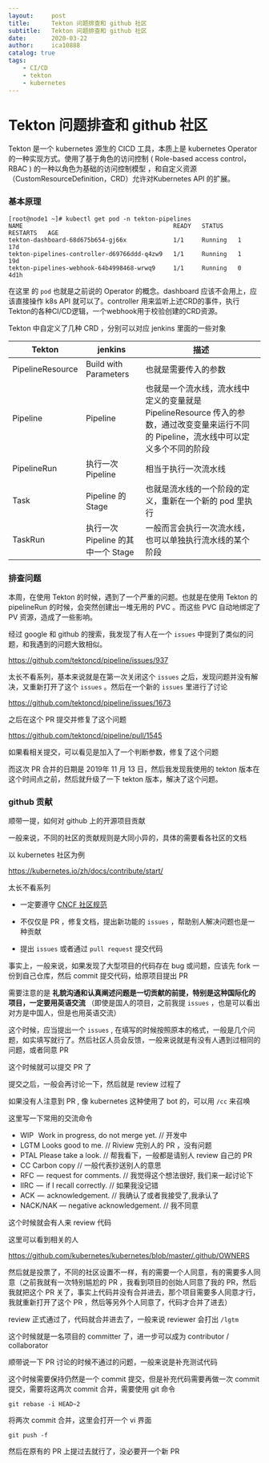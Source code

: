 ```yaml
---
layout:     post
title:      Tekton 问题排查和 github 社区
subtitle:   Tekton 问题排查和 github 社区
date:       2020-03-22
author:     ica10888
catalog: true
tags:
    - CI/CD
    - tekton
    - kubernetes
---
```


# Tekton 问题排查和 github 社区

Tekton 是一个 kubernetes 源生的 CICD 工具，本质上是 kubernetes Operator  的一种实现方式。使用了基于角色的访问控制 ( Role-based access control，RBAC ) 的一种以角色为基础的访问控制模型 ，和自定义资源（CustomResourceDefinition，CRD）允许对Kubernetes API 的扩展。

### 基本原理

``` shell
[root@node1 ~]# kubectl get pod -n tekton-pipelines
NAME                                          READY   STATUS    RESTARTS   AGE
tekton-dashboard-68d675b654-gj66x             1/1     Running   1          17d
tekton-pipelines-controller-d69766ddd-q4zw9   1/1     Running   1          19d
tekton-pipelines-webhook-64b4998468-wrwq9     1/1     Running   0          4d1h
```

在这里 的 `pod` 也就是之前说的 Operator  的概念。dashboard 应该不会用上，应该直接操作 k8s API 就可以了。controller  用来监听上述CRD的事件，执行Tekton的各种CI/CD逻辑，一个webhook用于校验创建的CRD资源。 

Tekton 中自定义了几种 CRD ，分别可以对应 jenkins 里面的一些对象

| Tekton           | jenkins                           | 描述                                                         |
| ---------------- | --------------------------------- | ------------------------------------------------------------ |
| PipelineResource | Build with Parameters             | 也就是需要传入的参数                                         |
| Pipeline         | Pipeline                          | 也就是一个流水线，流水线中定义的变量就是PipelineResource 传入的参数，通过改变变量来运行不同的 Pipeline，流水线中可以定义多个不同的阶段 |
| PipelineRun      | 执行一次Pipeline                  | 相当于执行一次流水线                                         |
| Task             | Pipeline 的 Stage                 | 也就是流水线的一个阶段的定义，重新在一个新的 pod 里执行      |
| TaskRun          | 执行一次Pipeline 的其中一个 Stage | 一般而言会执行一次流水线，也可以单独执行流水线的某个阶段     |

### 排查问题

本周，在使用 Tekton 的时候，遇到了一个严重的问题。也就是在使用 Tekton 的 pipelineRun 的时候，会突然创建出一堆无用的 PVC 。而这些 PVC 自动地绑定了 PV 资源，造成了一些影响。

经过 google 和 github 的搜索，我发现了有人在一个 `issues` 中提到了类似的问题，和我遇到的问题大致相似。

https://github.com/tektoncd/pipeline/issues/937

太长不看系列，基本来说就是在第一次关闭这个 `issues` 之后，发现问题并没有解决，又重新打开了这个  `issues`  。然后在一个新的 `issues` 里进行了讨论

https://github.com/tektoncd/pipeline/issues/1673

之后在这个 PR 提交并修复了这个问题

https://github.com/tektoncd/pipeline/pull/1545

如果看相关提交，可以看见是加入了一个判断参数，修复了这个问题

而这次 PR 合并的日期是 2019年 11 月 13 日，然后我发现我使用的 tekton 版本在这个时间点之前，然后就升级了一下 tekton 版本，解决了这个问题。

### github 贡献

顺带一提，如何对 github 上的开源项目贡献

一般来说，不同的社区的贡献规则是大同小异的，具体的需要看各社区的文档

以 kubernetes 社区为例

https://kubernetes.io/zh/docs/contribute/start/

太长不看系列

- 一定要遵守 [CNCF 社区规范](https://github.com/cncf/foundation/blob/master/code-of-conduct.md)

- 不仅仅是 PR ，修复文档，提出新功能的 `issues` ，帮助别人解决问题也是一种贡献
- 提出 `issues` 或者通过 `pull request` 提交代码

事实上，一般来说，如果发现了大型项目的代码存在 bug 或问题，应该先 fork 一份到自己仓库，然后 commit 提交代码，给原项目提出 PR

需要注意的是 **礼貌沟通和认真阐述问题是一切贡献的前提，特别是这种国际化的项目，一定要用英语交流**  （即使是国人的项目，之前我提 `issues` ，也是可以看出对方是中国人，但是也用英语交流）

这个时候，应当提出一个 `issues` , 在填写的时候按照原本的格式，一般是几个问题，如实填写就行了。然后社区人员会反馈，一般来说就是有没有人遇到过相同的问题，或者同意 PR

这个时候就可以提交 PR 了

提交之后，一般会再讨论一下，然后就是 review 过程了

如果没有人注意到 PR , 像 kubernetes 这种使用了 bot 的，可以用 `/cc` 来召唤

这里写一下常用的交流命令

- WIP   Work in progress, do not merge yet. // 开发中
- LGTM Looks good to me. // Riview 完别人的 PR ，没有问题
- PTAL Please take a look. // 帮我看下，一般都是请别人 review 自己的 PR
- CC Carbon copy // 一般代表抄送别人的意思
- RFC  —  request for comments. // 我觉得这个想法很好, 我们来一起讨论下
- IIRC  —  if I recall correctly. // 如果我没记错
- ACK  —  acknowledgement. // 我确认了或者我接受了,我承认了
- NACK/NAK — negative acknowledgement. // 我不同意

这个时候就会有人来 review 代码

这里可以看到相关的人

https://github.com/kubernetes/kubernetes/blob/master/.github/OWNERS

然后就是投票了，不同的社区设置不一样，有的需要一个人同意，有的需要多人同意（之前我就有一次特别尴尬的 PR ，我看到项目的创始人同意了我的 PR，然后我就把这个 PR 关了，事实上代码并没有合并进去，那个项目需要多人同意才行，我就重新打开了这个 PR ，然后等另外个人同意了，代码才合并了进去）

review 正式通过了，代码就合并进去了，一般来说 reviewer 会打出 `/lgtm`

这个时候就是一名项目的 committer 了，进一步可以成为 contributor / collaborator

顺带说一下 PR 讨论的时候不通过的问题，一般来说是补充测试代码

这个时候需要保持仍然是一个 commit 提交，但是补充代码需要再做一次 commit 提交，需要将这两次 commit 合并，需要使用 git 命令

``` shell
git rebase -i HEAD~2
```

将两次 commit 合并，这里会打开一个 vi 界面

``` shell
git push -f
```

然后在原有的 PR 上提过去就行了，没必要开一个新 PR
